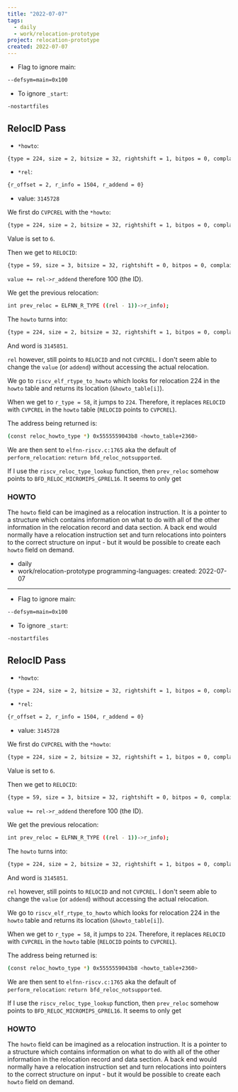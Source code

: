 ```yaml
---
title: "2022-07-07"
tags:
  - daily
  - work/relocation-prototype
project: relocation-prototype
created: 2022-07-07
---
```

- Flag to ignore main:
```bash
--defsym=main=0x100
```

- To ignore `_start`:
```bash
-nostartfiles
```


## RelocID Pass
- `*howto`:
```bash
{type = 224, size = 2, bitsize = 32, rightshift = 1, bitpos = 0, complain_on_overflow = complain_overflow_unsigned, negate = 0, pc_relative = 1, partial_inplace = 0, pcrel_offset = 1, src_mask = 0, dst_mask = 4293918720, special_function = 0x5555555cb8e0 <bfd_elf_generic_reloc>, name = 0x5555556c7506 "R_RISCV_CVPCREL_UI12"}
```

- `*rel`:
```bash
{r_offset = 2, r_info = 1504, r_addend = 0}
```

- value:
` 3145728 `

We first do `CVPCREL` with the `*howto`:

```bash
{type = 224, size = 2, bitsize = 32, rightshift = 1, bitpos = 0, complain_on_overflow = complain_overflow_unsigned, negate = 0, pc_relative = 1, partial_inplace = 0, pcrel_offset = 1, src_mask = 0, dst_mask = 4293918720, special_function = 0x5555555cb8e0 <bfd_elf_generic_reloc>, name = 0x5555556c7506 "R_RISCV_CVPCREL_UI12"}
```

Value is set to `6`.

Then we get to `RELOCID`:

```bash
{type = 59, size = 3, bitsize = 32, rightshift = 0, bitpos = 0, complain_on_overflow = complain_overflow_dont, negate = 0, pc_relative = 0, partial_inplace = 0, pcrel_offset = 0, src_mask = 0, dst_mask = 0, special_function = 0x5555555cb8e0 <bfd_elf_generic_reloc>, name = 0x5555556c7530 "R_RISCV_RELOCID"}
```

`value += rel->r_addend` therefore 100 (the ID).

We get the previous relocation:

```bash
int prev_reloc = ELFNN_R_TYPE ((rel - 1))->r_info);
```

The `howto` turns into:

```bash
{type = 224, size = 2, bitsize = 32, rightshift = 1, bitpos = 0, complain_on_overflow = complain_overflow_unsigned, negate = 0, pc_relative = 1, partial_inplace = 0, pcrel_offset = 1, src_mask = 0, dst_mask = 4293918720, special_function = 0x5555555cb8e0 <bfd_elf_generic_reloc>, name = 0x5555556c7506 "R_RISCV_CVPCREL_UI12"}
```

And word is `3145851`.

`rel` however, still points to `RELOCID` and not `CVPCREL`. I don't seem able to change the `value` (or `addend`) without accessing the actual relocation.

We go to `riscv_elf_rtype_to_howto` which looks for relocation 224 in the `howto` table and returns its location (`&howto_table[i]`).

When we get to `r_type = 58`, it jumps to `224`. Therefore, it replaces `RELOCID` with `CVPCREL` in the `howto` table (`RELOCID` points to `CVPCREL`).

The address being returned is:

```bash
(const reloc_howto_type *) 0x5555559043b8 <howto_table+2360>
```

We are then sent to `elfnn-riscv.c:1765` aka the default of `perform_relocation`: `return bfd_reloc_notsupported`.

If I use the `riscv_reloc_type_lookup` function, then `prev_reloc` somehow points to `BFD_RELOC_MICROMIPS_GPREL16`. It seems to only get 

### HOWTO 
The `howto` field can be imagined as a relocation instruction. It is a pointer to a structure which contains information on what to do with all of the other information in the relocation record and data section. A back end would normally have a relocation instruction set and turn relocations into pointers to the correct structure on input - but it would be possible to create each `howto` field on demand.
  - daily
  - work/relocation-prototype
programming-languages:
created: 2022-07-07
---
- Flag to ignore main:
```bash
--defsym=main=0x100
```

- To ignore `_start`:
```bash
-nostartfiles
```


## RelocID Pass
- `*howto`:
```bash
{type = 224, size = 2, bitsize = 32, rightshift = 1, bitpos = 0, complain_on_overflow = complain_overflow_unsigned, negate = 0, pc_relative = 1, partial_inplace = 0, pcrel_offset = 1, src_mask = 0, dst_mask = 4293918720, special_function = 0x5555555cb8e0 <bfd_elf_generic_reloc>, name = 0x5555556c7506 "R_RISCV_CVPCREL_UI12"}
```

- `*rel`:
```bash
{r_offset = 2, r_info = 1504, r_addend = 0}
```

- value:
` 3145728 `

We first do `CVPCREL` with the `*howto`:

```bash
{type = 224, size = 2, bitsize = 32, rightshift = 1, bitpos = 0, complain_on_overflow = complain_overflow_unsigned, negate = 0, pc_relative = 1, partial_inplace = 0, pcrel_offset = 1, src_mask = 0, dst_mask = 4293918720, special_function = 0x5555555cb8e0 <bfd_elf_generic_reloc>, name = 0x5555556c7506 "R_RISCV_CVPCREL_UI12"}
```

Value is set to `6`.

Then we get to `RELOCID`:

```bash
{type = 59, size = 3, bitsize = 32, rightshift = 0, bitpos = 0, complain_on_overflow = complain_overflow_dont, negate = 0, pc_relative = 0, partial_inplace = 0, pcrel_offset = 0, src_mask = 0, dst_mask = 0, special_function = 0x5555555cb8e0 <bfd_elf_generic_reloc>, name = 0x5555556c7530 "R_RISCV_RELOCID"}
```

`value += rel->r_addend` therefore 100 (the ID).

We get the previous relocation:

```bash
int prev_reloc = ELFNN_R_TYPE ((rel - 1))->r_info);
```

The `howto` turns into:

```bash
{type = 224, size = 2, bitsize = 32, rightshift = 1, bitpos = 0, complain_on_overflow = complain_overflow_unsigned, negate = 0, pc_relative = 1, partial_inplace = 0, pcrel_offset = 1, src_mask = 0, dst_mask = 4293918720, special_function = 0x5555555cb8e0 <bfd_elf_generic_reloc>, name = 0x5555556c7506 "R_RISCV_CVPCREL_UI12"}
```

And word is `3145851`.

`rel` however, still points to `RELOCID` and not `CVPCREL`. I don't seem able to change the `value` (or `addend`) without accessing the actual relocation.

We go to `riscv_elf_rtype_to_howto` which looks for relocation 224 in the `howto` table and returns its location (`&howto_table[i]`).

When we get to `r_type = 58`, it jumps to `224`. Therefore, it replaces `RELOCID` with `CVPCREL` in the `howto` table (`RELOCID` points to `CVPCREL`).

The address being returned is:

```bash
(const reloc_howto_type *) 0x5555559043b8 <howto_table+2360>
```

We are then sent to `elfnn-riscv.c:1765` aka the default of `perform_relocation`: `return bfd_reloc_notsupported`.

If I use the `riscv_reloc_type_lookup` function, then `prev_reloc` somehow points to `BFD_RELOC_MICROMIPS_GPREL16`. It seems to only get 

### HOWTO 
The `howto` field can be imagined as a relocation instruction. It is a pointer to a structure which contains information on what to do with all of the other information in the relocation record and data section. A back end would normally have a relocation instruction set and turn relocations into pointers to the correct structure on input - but it would be possible to create each `howto` field on demand.